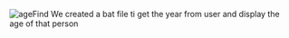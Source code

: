 ![ageFind](https://github.com/user-attachments/assets/a3d90917-b6b2-460b-bdee-b9f5561006a6)
We created a bat file ti get the year from user and display the age of that person
